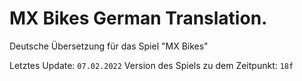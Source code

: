 # MX Bikes German Translation.
Deutsche Übersetzung für das Spiel "MX Bikes"

Letztes Update: `07.02.2022`
Version des Spiels zu dem Zeitpunkt: `18f`
